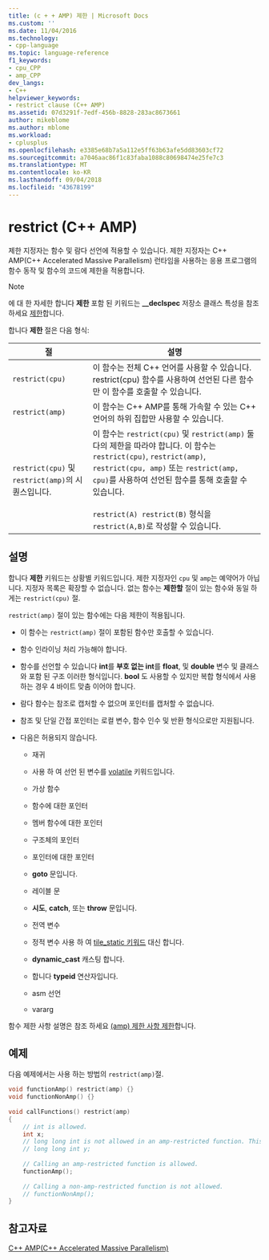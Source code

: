 ```yaml
---
title: (c + + AMP) 제한 | Microsoft Docs
ms.custom: ''
ms.date: 11/04/2016
ms.technology:
- cpp-language
ms.topic: language-reference
f1_keywords:
- cpu_CPP
- amp_CPP
dev_langs:
- C++
helpviewer_keywords:
- restrict clause (C++ AMP)
ms.assetid: 07d3291f-7edf-456b-8828-283ac8673661
author: mikeblome
ms.author: mblome
ms.workload:
- cplusplus
ms.openlocfilehash: e3385e68b7a5a112e5ff63b63afe5dd83603cf72
ms.sourcegitcommit: a7046aac86f1c83faba1088c80698474e25fe7c3
ms.translationtype: MT
ms.contentlocale: ko-KR
ms.lasthandoff: 09/04/2018
ms.locfileid: "43678199"
---
```

# <a name="restrict-c-amp"></a>restrict (C++ AMP)
제한 지정자는 함수 및 람다 선언에 적용할 수 있습니다. 제한 지정자는 C++ AMP(C++ Accelerated Massive Parallelism) 런타임을 사용하는 응용 프로그램의 함수 동작 및 함수의 코드에 제한을 적용합니다.  
  
> [!NOTE]
>  에 대 한 자세한 합니다 **제한** 포함 된 키워드는 **__declspec** 저장소 클래스 특성을 참조 하세요 [제한](../cpp/restrict.md)합니다.  
  
 합니다 **제한** 절은 다음 형식:  
  
|절|설명|  
|------------|-----------------|  
|`restrict(cpu)`|이 함수는 전체 C++ 언어를 사용할 수 있습니다. restrict(cpu) 함수를 사용하여 선언된 다른 함수만 이 함수를 호출할 수 있습니다.|  
|`restrict(amp)`|이 함수는 C++ AMP를 통해 가속할 수 있는 C++ 언어의 하위 집합만 사용할 수 있습니다.|  
|`restrict(cpu)` 및 `restrict(amp)`의 시퀀스입니다.|이 함수는 `restrict(cpu)` 및 `restrict(amp)` 둘 다의 제한을 따라야 합니다. 이 함수는 `restrict(cpu)`, `restrict(amp)`, `restrict(cpu, amp)` 또는 `restrict(amp, cpu)`를 사용하여 선언된 함수를 통해 호출할 수 있습니다.<br /><br /> `restrict(A) restrict(B)` 형식을 `restrict(A,B)`로 작성할 수 있습니다.|  
  
## <a name="remarks"></a>설명  
 합니다 **제한** 키워드는 상황별 키워드입니다. 제한 지정자인 `cpu` 및 `amp`는 예약어가 아닙니다. 지정자 목록은 확장할 수 없습니다. 없는 함수는 **제한할** 절이 있는 함수와 동일 하 게는 `restrict(cpu)` 절.  
  
 `restrict(amp)` 절이 있는 함수에는 다음 제한이 적용됩니다.  
  
-   이 함수는 `restrict(amp)` 절이 포함된 함수만 호출할 수 있습니다.  
  
-   함수 인라이닝 처리 가능해야 합니다.  
  
-   함수를 선언할 수 있습니다 **int**를 **부호 없는 int**를 **float**, 및 **double** 변수 및 클래스와 포함 된 구조 이러한 형식입니다. **bool** 도 사용할 수 있지만 복합 형식에서 사용 하는 경우 4 바이트 맞춤 이어야 합니다.  
  
-   람다 함수는 참조로 캡처할 수 없으며 포인터를 캡처할 수 없습니다.  
  
-   참조 및 단일 간접 포인터는 로컬 변수, 함수 인수 및 반환 형식으로만 지원됩니다.  
  
-   다음은 허용되지 않습니다.  
  
    -   재귀  
  
    -   사용 하 여 선언 된 변수를 [volatile](../cpp/volatile-cpp.md) 키워드입니다.  
  
    -   가상 함수  
  
    -   함수에 대한 포인터  
  
    -   멤버 함수에 대한 포인터  
  
    -   구조체의 포인터  
  
    -   포인터에 대한 포인터  
  
    -   **goto** 문입니다.  
  
    -   레이블 문  
  
    -   **시도**, **catch**, 또는 **throw** 문입니다.  
  
    -   전역 변수  
  
    -   정적 변수 사용 하 여 [tile_static 키워드](../cpp/tile-static-keyword.md) 대신 합니다.  
  
    -   **dynamic_cast** 캐스팅 합니다.  
  
    -   합니다 **typeid** 연산자입니다.  
  
    -   asm 선언  
  
    -   vararg  
  
 함수 제한 사항 설명은 참조 하세요 [(amp) 제한 사항 제한](https://blogs.msdn.microsoft.com/nativeconcurrency/2011/12/19/restrictamp-restrictions-part-0-of-n-introduction/)합니다.  
  
## <a name="example"></a>예제  
 다음 예제에서는 사용 하는 방법의 `restrict(amp)`절.  
  
```cpp 
void functionAmp() restrict(amp) {}   
void functionNonAmp() {}   
  
void callFunctions() restrict(amp)   
{   
    // int is allowed.  
    int x;  
    // long long int is not allowed in an amp-restricted function. This generates a compiler error.  
    // long long int y;   
  
    // Calling an amp-restricted function is allowed.  
    functionAmp();   
  
    // Calling a non-amp-restricted function is not allowed.  
    // functionNonAmp();   
}  
```  
  
## <a name="see-also"></a>참고자료  
 [C++ AMP(C++ Accelerated Massive Parallelism)](../parallel/amp/cpp-amp-cpp-accelerated-massive-parallelism.md)